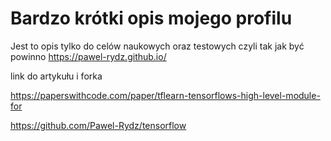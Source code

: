 # Bardzo krótki opis mojego profilu
Jest to opis tylko do celów naukowych oraz testowych czyli tak jak być powinno
https://pawel-rydz.github.io/

link do artykułu i forka

https://paperswithcode.com/paper/tflearn-tensorflows-high-level-module-for

https://github.com/Pawel-Rydz/tensorflow
